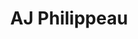 ---
title: "AJ Philippeau"
url: /sainr-clement-de-la-place/aj-philippeau/
shop: réparation de voitures
---